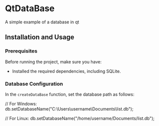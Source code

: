 # QtDataBase
A simple example of a database in qt
## Installation and Usage
### Prerequisites
Before running the project, make sure you have:

- Installed the required dependencies, including SQLite.
  
### Database Configuration

In the `createDataBase` function, set the database path as follows:

// For Windows:
db.setDatabaseName("C:\\Users\\username\\Documents\\list.db");

// For Linux:
db.setDatabaseName("/home/username/Documents/list.db");
